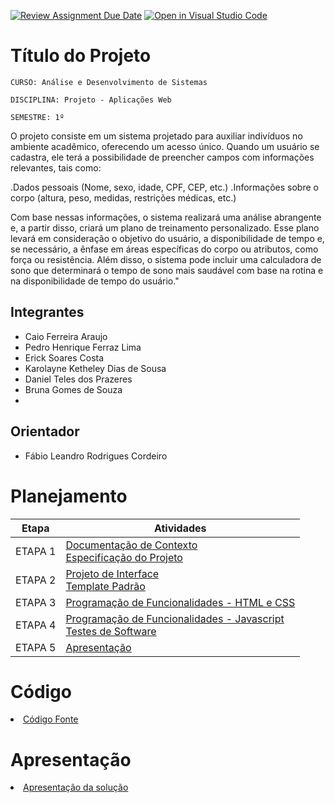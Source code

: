 [![Review Assignment Due Date](https://classroom.github.com/assets/deadline-readme-button-24ddc0f5d75046c5622901739e7c5dd533143b0c8e959d652212380cedb1ea36.svg)](https://classroom.github.com/a/lBgKY70F)
[![Open in Visual Studio Code](https://classroom.github.com/assets/open-in-vscode-718a45dd9cf7e7f842a935f5ebbe5719a5e09af4491e668f4dbf3b35d5cca122.svg)](https://classroom.github.com/online_ide?assignment_repo_id=11691172&assignment_repo_type=AssignmentRepo)
# Título do Projeto

`CURSO: Análise e Desenvolvimento de Sistemas`

`DISCIPLINA: Projeto - Aplicações Web`

`SEMESTRE: 1º`

O projeto consiste em um sistema projetado para auxiliar indivíduos no ambiente acadêmico, oferecendo um acesso único. Quando um usuário se cadastra, ele terá a possibilidade de preencher campos com informações relevantes, tais como:

.Dados pessoais (Nome, sexo, idade, CPF, CEP, etc.)
.Informações sobre o corpo (altura, peso, medidas, restrições médicas, etc.)

Com base nessas informações, o sistema realizará uma análise abrangente e, a partir disso, criará um plano de treinamento personalizado. Esse plano levará em consideração o objetivo do usuário, a disponibilidade de tempo e, se necessário, a ênfase em áreas específicas do corpo ou atributos, como força ou resistência. Além disso, o sistema pode incluir uma calculadora de sono que determinará o tempo de sono mais saudável com base na rotina e na disponibilidade de tempo do usuário."

## Integrantes

* Caio Ferreira Araujo
* Pedro Henrique Ferraz Lima
* Erick Soares Costa
* Karolayne Ketheley Dias de Sousa
* Daniel Teles dos Prazeres
* Bruna Gomes de Souza
* 

## Orientador

* Fábio Leandro Rodrigues Cordeiro

# Planejamento

| Etapa         | Atividades |
|  :----:   | ----------- |
| ETAPA 1         |[Documentação de Contexto](docs/context.md) <br> [Especificação do Projeto](docs/especification.md) |
| ETAPA 2         |[Projeto de Interface](docs/interface.md) <br> [Template Padrão](docs/template.md) |
| ETAPA 3         |[Programação de Funcionalidades - HTML e CSS](docs/development.md) |
| ETAPA 4        |[Programação de Funcionalidades - Javascript](docs/development.md) <br> [Testes de Software ](docs/tests.md) |
| ETAPA 5         | [Apresentação](presentation/README.md) |

# Código

<li><a href="src/README.md"> Código Fonte</a></li>

# Apresentação

<li><a href="presentation/README.md"> Apresentação da solução</a></li>
